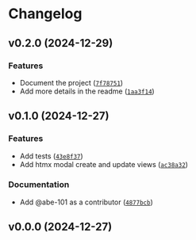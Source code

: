 # Changelog

## v0.2.0 (2024-12-29)

### Features

- Document the project ([`7f78751`](https://github.com/abe-101/django-htmx-modal-forms/commit/7f78751a09bbeb3af49f63d039d805e061fdc3b3))
- Add more details in the readme ([`1aa3f14`](https://github.com/abe-101/django-htmx-modal-forms/commit/1aa3f149b60040967d6b2b611727873cfaf740b2))

## v0.1.0 (2024-12-27)

### Features

- Add tests ([`43e8f37`](https://github.com/abe-101/django-htmx-modal-forms/commit/43e8f37cf108d06a04f4b06f73c518c85368b68e))
- Add htmx modal create and update views ([`ac38a32`](https://github.com/abe-101/django-htmx-modal-forms/commit/ac38a32c3cf787297a0305cc03fde5dd2ba7744e))

### Documentation

- Add @abe-101 as a contributor ([`4877bcb`](https://github.com/abe-101/django-htmx-modal-forms/commit/4877bcb1063a9d3998c7696c5660bbdcc681bc69))

## v0.0.0 (2024-12-27)
